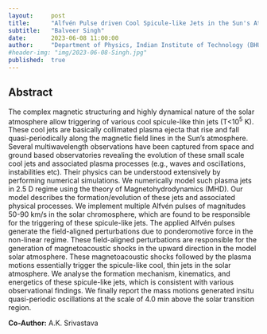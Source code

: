 ```yaml
---
layout:     post
title:      "Alfvén Pulse driven Cool Spicule-like Jets in the Sun's Atmosphere"
subtitle:   "Balveer Singh"
date:       2023-06-08 11:00:00
author:     "Department of Physics, Indian Institute of Technology (BHU), India"
#header-img: "img/2023-06-08-Singh.jpg"
published:  true
---
```


## Abstract
The complex magnetic structuring and highly dynamical nature of the solar atmosphere allow triggering of various cool spicule-like thin jets (T<10<sup>5</sup> K). These cool jets are basically collimated plasma ejecta that rise and fall quasi-periodically along the magnetic field lines in the Sun’s atmosphere. Several multiwavelength observations have been captured from space and ground based observatories revealing the evolution of these small scale cool jets and associated plasma processes (e.g., waves and oscillations, instabilities etc). Their physics can be understood extensively by performing numerical simulations. We numerically model such plasma jets in 2.5 D regime using the theory of Magnetohydrodynamics (MHD). Our model describes the formation/evolution of these jets and associated physical processes. We implement multiple Alfvén pulses of magnitudes 50-90 km/s in the solar chromosphere, which are found to be responsible for the triggering of these spicule-like jets. The applied Alfvén pulses generate the field-aligned perturbations due to ponderomotive force in the non-linear regime. These field-aligned perturbations are responsible for the generation of magnetoacoustic shocks in the upward direction in the model solar atmosphere. These magnetoacoustic shocks followed by the plasma motions essentially trigger the spicule-like cool, thin jets in the solar atmosphere. We analyse the formation mechanism, kinematics, and energetics of these spicule-like jets, which is consistent with various observational findings. We finally report the mass motions generated insitu quasi-periodic oscillations at the scale of 4.0 min above the solar transition region.

**Co-Author:** A.K. Srivastava

